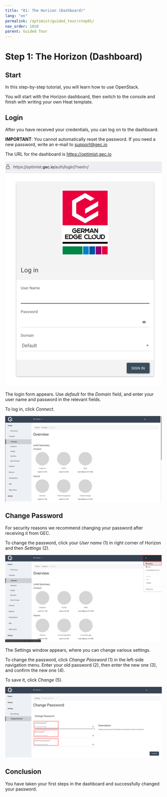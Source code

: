 ```yaml
---
title: "01: The Horizon (Dashboard)"
lang: "en"
permalink: /optimist/guided_tour/step01/
nav_order: 1010
parent: Guided Tour
---
```


# Step 1: The Horizon (Dashboard)

## Start

In this step-by-step tutorial, you will learn how to use OpenStack.

You will start with the Horizon dashboard, then switch to the
console and finish with writing your own Heat
template.

## Login

After you have received your credentials, you can log on to the
dashboard.

**IMPORTANT**: You cannot automatically reset the password. If you
need a new password, write an e-mail to <support@gec.io>

The URL for the dashboard is
<https://optimist.gec.io>

[![](attachments/13536093.png)](https://optimist.gec.io/)

The login form appears. Use *default* for the *Domain* field, and enter
your user name and password in the relevant fields.

To log in, click *Connect*.

![](attachments/13536090.png)

## Change Password

For security reasons we recommend changing your password after
receiving it from GEC.

To change the password, click your *User name* (1) in right corner of
 Horizon and then *Settings* (2).

![](attachments/13536091.png)

The Settings window appears, where you can change various
settings.

To change the password, click *Change Password*
 (1) in the left-side navigation menu. Enter your old password (2), then enter the new
one (3), and confirm the new one (4).

To save it, click *Change* (5).

![](attachments/9701052.png)

## Conclusion

You have taken your first steps in the dashboard and successfully changed your
password.
